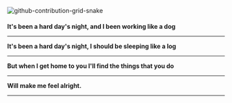 ![github-contribution-grid-snake](https://user-images.githubusercontent.com/102523400/217305123-39ba95b3-c73f-4301-9d66-716a5824ca45.gif)

<h4>
It's been a hard day's night, and I been working like a dog <br/>
<hr>
It's been a hard day's night, I should be sleeping like a log <br/>
<hr>
But when I get home to you I'll find the things that you do <br/>
<hr>
Will make me feel alright.
<hr>
</h4>
